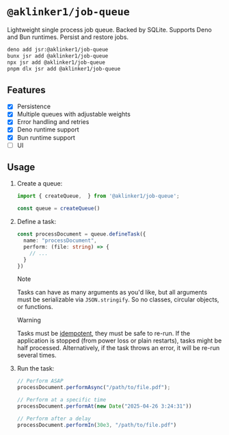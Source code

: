 # `@aklinker1/job-queue`

Lightweight single process job queue. Backed by SQLite. Supports Deno and Bun runtimes. Persist and restore jobs.

```sh
deno add jsr:@aklinker1/job-queue
bunx jsr add @aklinker1/job-queue
npx jsr add @aklinker1/job-queue
pnpm dlx jsr add @aklinker1/job-queue
```

## Features

- [x] Persistence
- [x] Multiple queues with adjustable weights
- [x] Error handling and retries
- [x] Deno runtime support
- [x] Bun runtime support
- [ ] UI

## Usage

1. Create a queue:
   ```ts
   import { createQueue,  } from '@aklinker1/job-queue';

   const queue = createQueue()
   ```
2. Define a task:
   ```ts
   const processDocument = queue.defineTask({
     name: "processDocument",
     perform: (file: string) => {
       // ...
     }
   })
   ```
   > [!NOTE]
   > Tasks can have as many arguments as you'd like, but all arguments must be serializable via `JSON.stringify`. So no classes, circular objects, or functions.

   > [!WARNING]
   > Tasks must be [idempotent](https://en.wikipedia.org/wiki/Idempotence), they must be safe to re-run. If the application is stopped (from power loss or plain restarts), tasks might be half processed. Alternatively, if the task throws an error, it will be re-run several times.
3. Run the task:
   ```ts
   // Perform ASAP
   processDocument.performAsync("/path/to/file.pdf");

   // Perform at a specific time
   processDocument.performAt(new Date("2025-04-26 3:24:31"))

   // Perform after a delay
   processDocument.performIn(30e3, "/path/to/file.pdf")
   ```
